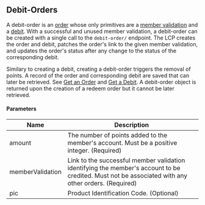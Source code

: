 ## Debit-Orders

A debit-order is an [order](#orders) whose only primitives are a [member validation](#member-validations) and a [debit](#debits). With a successful and unused member validation, a debit-order can be created with a single call to the `debit-order/` endpoint. The LCP creates the order and debit, patches the order's link to the given member validation, and updates the order's status after any change to the status of the corresponding debit. 

Similary to creating a debit, creating a debit-order triggers the removal of points. A record of the order and corresponding debit are saved that can later be retrieved. See [Get an Order](#get-an-order) and [Get a Debit](#get-a-debit). A debit-order object is returned upon the creation of a redeem order but it cannot be later retrieved.


#### Parameters

<table>
    <thead>
        <tr>
            <th>Name</th>
            <th>Description</th>
        </tr>
    </thead>
    <tbody>
        <tr>
            <td>amount</td>
            <td>The number of points added to the member's account. Must be a positive integer. (Required)</td>
        </tr>
        <tr>
            <td>memberValidation</td>
            <td>Link to the successful member validation identifying the member's account to be credited. Must not be associated with any other orders. (Required)</td>
        </tr>
        <tr>
            <td>pic</td>
            <td>Product Identification Code. (Optional)</td>
        </tr>
    </tbody>
</table>

